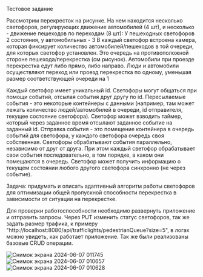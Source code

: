 Тестовое задание

Рассмотрим перекресток на рисунке. На нем находится несколько светофоров, регулирующих
движение автомобилей (4 шт), и несколько - движение пешеходов по переходам (8 шт):
У пешеходных светофоров 2 состояния, у автомобильных - 3 В каждый светофор встроена
камера, которая фиксирует количество автомобилей/пешеходов в той очереди, для которых
светофор установлен. Это очередь на противоположной стороне пешехода/перекрестка (см
рисунок). Автомобили при проезде перекрестка едут либо прямо, либо направо. Люди и
автомобили осуществляют переход или проезд перекрестка по одному, уменьшая размер
соответствующей очереди на 1

Каждый светофор имеет уникальный id. Светофоры могут общаться при помощи событий, отсылая
события друг другу по id. Пересылаемые события - это некоторые контейнеры с данными
(например, там может лежать количество людей/автомобилей в очереди, id отправителя, текущее
состояние светофора). Светофор может взводить таймер, который через заданное время
отсылают заданное событие на заданный id. Отправка события - это помещение контейнера в
очередь событий для светофора, у каждого светофора очередь своя собственная. Светофоры
обрабатывают события параллельно, независимо от друг от друга. При этом каждый светофор
обрабатывает свои события последовательно, в том порядке, в каком они помещаются в очередь.
Светофор может получить информацию о текущем состоянии любого другого светофора
синхронно (не через событие).

Задача: придумать и описать адаптивный алгоритм работы светофоров для
оптимизации общей пропускной способности перекрестка в зависимости от ситуации
на перекрестке.

Для проверки работоспособности необходимо развернуть приложение и отправить запросы. Через PUT изменить статус светофоров, так же задать размер трафика,
к примеру "http://localhost:8080/api/trafficlights/pedestrianQueue?size=5", в логах можно увидеть, как работает приложение. Так же были реализованы базовые CRUD операции.

![Снимок экрана 2024-06-07 011745](https://github.com/sergelyax/trafficLightTest/assets/101833796/0b46aafd-ff42-4286-89bd-46b72117619f)
![Снимок экрана 2024-06-07 010657](https://github.com/sergelyax/trafficLightTest/assets/101833796/dd3dab87-d97a-44b6-a704-861e12dafc94)
![Снимок экрана 2024-06-07 010628](https://github.com/sergelyax/trafficLightTest/assets/101833796/796140c8-76fe-48cd-9d16-380a6473ed4c)

